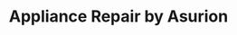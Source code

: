 ---
title: "Appliance Repair by Asurion"
url: /dallas/appliance-repair-by-asurion-cedar-springs-road/
shop: Haushaltsgeräte
---